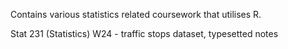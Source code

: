 Contains various statistics related coursework that utilises R.

Stat 231 (Statistics) W24 - traffic stops dataset, typesetted notes
